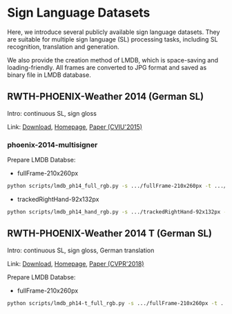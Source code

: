 # Sign Language Datasets

Here, we introduce several publicly available sign language datasets. They are suitable for multiple sign language (SL) processing tasks, including SL recognition, translation and generation. 

We also provide the creation method of LMDB, which is space-saving and loading-friendly. All frames are converted to JPG format and saved as binary file in LMDB database.

## RWTH-PHOENIX-Weather 2014 (German SL)

Intro: continuous SL, sign gloss

Link: [Download](ftp://wasserstoff.informatik.rwth-aachen.de/pub/rwth-phoenix/2016/phoenix-2014.v3.tar.gz), [Homepage](https://www-i6.informatik.rwth-aachen.de/~koller/RWTH-PHOENIX/), [Paper (CVIU'2015)](https://www-i6.informatik.rwth-aachen.de/publications/download/996/Koller-CVIU-2015.pdf)

### phoenix-2014-multisigner

Prepare LMDB Databse:

* fullFrame-210x260px

``` bash
python scripts/lmdb_ph14_full_rgb.py -s .../fullFrame-210x260px -t .../ph14/full_rgb_224 -nw 4
```

* trackedRightHand-92x132px

``` bash
python scripts/lmdb_ph14_hand_rgb.py -s .../trackedRightHand-92x132px -t .../ph14/hand_rgb_112 -nw 4
```

## RWTH-PHOENIX-Weather 2014 T (German SL)

Intro: continuous SL, sign gloss, German translation

Link: [Download](ftp://wasserstoff.informatik.rwth-aachen.de/pub/rwth-phoenix/2016/phoenix-2014-T.v3.tar.gz), [Homepage](https://www-i6.informatik.rwth-aachen.de/~koller/RWTH-PHOENIX-2014-T/), [Paper (CVPR'2018)](http://openaccess.thecvf.com/content_cvpr_2018/papers/Camgoz_Neural_Sign_Language_CVPR_2018_paper.pdf) 

Prepare LMDB Databse:

* fullFrame-210x260px

``` bash
python scripts/lmdb_ph14-t_full_rgb.py -s .../fullFrame-210x260px -t .../ph14-t/full_rgb_224 -nw 4
```
